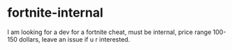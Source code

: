 # fortnite-internal

I am looking for a dev for a fortnite cheat, must be internal, price range 100-150 dollars, leave an issue if u r interested.
